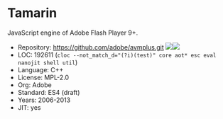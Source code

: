 # Tamarin

JavaScript engine of Adobe Flash Player 9+.

* Repository: https://github.com/adobe/avmplus.git <img src="https://img.shields.io/github/stars/adobe/avmplus?label=&style=flat-square" /><img src="https://img.shields.io/github/last-commit/adobe/avmplus?label=&style=flat-square" />
* LOC:        192611 (`cloc --not_match_d="(?i)(test)" core aot* esc eval nanojit shell util`)
* Language:   C++
* License:    MPL-2.0
* Org:        Adobe
* Standard:   ES4 (draft)
* Years:      2006-2013
* JIT:        yes
